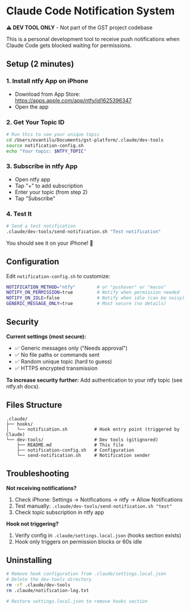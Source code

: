 # Claude Code Notification System

**⚠️ DEV TOOL ONLY** - Not part of the GST project codebase

This is a personal development tool to receive push notifications when Claude Code gets blocked waiting for permissions.

## Setup (2 minutes)

### 1. Install ntfy App on iPhone
- Download from App Store: https://apps.apple.com/app/ntfy/id1625396347
- Open the app

### 2. Get Your Topic ID
```bash
# Run this to see your unique topic
cd /Users/evantilu/Documents/gst-platform/.claude/dev-tools
source notification-config.sh
echo "Your topic: $NTFY_TOPIC"
```

### 3. Subscribe in ntfy App
- Open ntfy app
- Tap "+" to add subscription
- Enter your topic (from step 2)
- Tap "Subscribe"

### 4. Test It
```bash
# Send a test notification
.claude/dev-tools/send-notification.sh "Test notification"
```

You should see it on your iPhone! 🎉

## Configuration

Edit `notification-config.sh` to customize:

```bash
NOTIFICATION_METHOD="ntfy"        # or "pushover" or "macos"
NOTIFY_ON_PERMISSION=true         # Notify when permission needed
NOTIFY_ON_IDLE=false              # Notify when idle (can be noisy)
GENERIC_MESSAGE_ONLY=true         # Most secure (no details)
```

## Security

**Current settings (most secure):**
- ✅ Generic messages only ("Needs approval")
- ✅ No file paths or commands sent
- ✅ Random unique topic (hard to guess)
- ✅ HTTPS encrypted transmission

**To increase security further:**
Add authentication to your ntfy topic (see ntfy.sh docs).

## Files Structure

```
.claude/
├── hooks/
│   └── notification.sh          # Hook entry point (triggered by Claude)
└── dev-tools/                   # Dev tools (gitignored)
    ├── README.md                # This file
    ├── notification-config.sh   # Configuration
    └── send-notification.sh     # Notification sender
```

## Troubleshooting

**Not receiving notifications?**
1. Check iPhone: Settings → Notifications → ntfy → Allow Notifications
2. Test manually: `.claude/dev-tools/send-notification.sh "test"`
3. Check topic subscription in ntfy app

**Hook not triggering?**
1. Verify config in `.claude/settings.local.json` (hooks section exists)
2. Hook only triggers on permission blocks or 60s idle

## Uninstalling

```bash
# Remove hook configuration from .claude/settings.local.json
# Delete the dev-tools directory
rm -rf .claude/dev-tools
rm .claude/notification-log.txt

# Restore settings.local.json to remove hooks section
```
